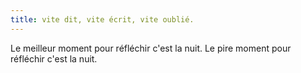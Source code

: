 ```yaml
---
title: vite dit, vite écrit, vite oublié.
---
```


Le meilleur moment pour réfléchir c'est la nuit. Le pire moment pour réfléchir
c'est la nuit.

